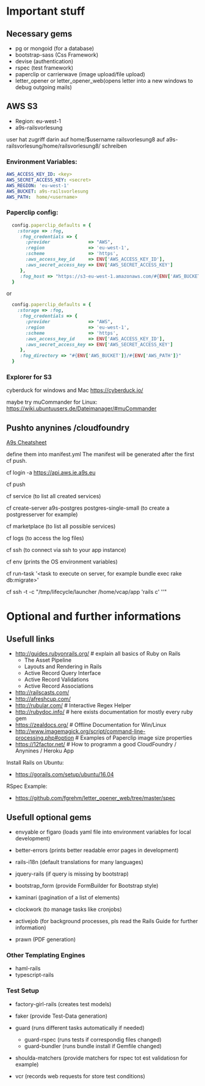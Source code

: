 # Important stuff
 
## Necessary gems

* pg or mongoid (for a database)
* bootstrap-sass (Css Framework)
* devise  (authentication)
* rspec   (test framework)
* paperclip or carrierwave (image upload/file upload)
* letter_opener or letter_opener_web(opens letter into a new windows to debug outgoing mails)

## AWS S3 
* Region: eu-west-1
* a9s-railsvorlesung

user hat zugriff darin auf home/$username
railsvorlesung8 auf a9s-railsvorlesung/home/railsvorlesung8/ schreiben

### Environment Variables:

```yaml
AWS_ACCESS_KEY_ID: <key>
AWS_SECRET_ACCESS_KEY: <secret>
AWS_REGION: 'eu-west-1'
AWS_BUCKET: a9s-railsvorlesung
AWS_PATH:  home/<username>
```

### Paperclip config:

```ruby
  config.paperclip_defaults = {
    :storage => :fog,
     :fog_credentials => {
       :provider              => "AWS",
       :region                => 'eu-west-1',
       :scheme                => 'https',
       :aws_access_key_id     => ENV['AWS_ACCESS_KEY_ID'],
       :aws_secret_access_key => ENV['AWS_SECRET_ACCESS_KEY']
     },
     :fog_host => "https://s3-eu-west-1.amazonaws.com/#{ENV['AWS_BUCKET']}/#{ENV['AWS_PATH']}"
  }
```

or

```ruby
  config.paperclip_defaults = {
    :storage => :fog,
     :fog_credentials => {
       :provider              => "AWS",
       :region                => 'eu-west-1',
       :scheme                => 'https',
       :aws_access_key_id     => ENV['AWS_ACCESS_KEY_ID'],
       :aws_secret_access_key => ENV['AWS_SECRET_ACCESS_KEY']
     },
     :fog_directory => "#{ENV['AWS_BUCKET']}/#{ENV['AWS_PATH']}"
  }

```


### Explorer for S3

cyberduck for windows and Mac
https://cyberduck.io/

maybe try muCommander for Linux:
https://wiki.ubuntuusers.de/Dateimanager/#muCommander


## Pushto anynines /cloudfoundry

[A9s Cheatsheet](
https://blog.anynines.com/cloud-foundry-command-line-cheat-sheetutm_sourcecf-summitutm_mediumprintutm_campaigncf-summit-cheat-sheet/)

define them into manifest.yml
The manifest will be generated after the first cf push.

cf login -a https://api.aws.ie.a9s.eu

cf push <appname>

cf service (to list all created services)

cf create-server a9s-postgres postgres-single-small <databasename> (to create a postgresserver for example)

cf marketplace (to list all possible services)

cf logs <appname> (to access the log files)

cf ssh <appname> (to connect via ssh to your app instance)

cf env <appname> (prints the OS environment variables)

cf run-task <appname> '<task to execute on server, for example bundle exec rake db:migrate>'

cf ssh <appname> -t -c "/tmp/lifecycle/launcher /home/vcap/app 'rails c' ''"

# Optional and further informations

## Usefull links

* http://guides.rubyonrails.org/   # explain all basics of Ruby on Rails
  * The Asset Pipeline
  * Layouts and Rendering in Rails
  * Active Record Query Interface
  * Active Record Validations
  * Active Record Associations
* http://railscasts.com/
* http://afreshcup.com/
* http://rubular.com/              # Interactive Regex Helper
* http://rubydoc.info/             # here exists documentation for mostly every ruby gem
* https://zealdocs.org/            # Offline Documentation for Win/Linux
* http://www.imagemagick.org/script/command-line-processing.php#option  # Examples of Paperclip image size properties
* https://12factor.net/            # How to programm a good CloudFoundry / Anynines / Heroku  App

Install Rails on Ubuntu:
* https://gorails.com/setup/ubuntu/16.04

RSpec Example: 

* https://github.com/fgrehm/letter_opener_web/tree/master/spec

## Usefull optional gems

* envyable or figaro (loads yaml file into environment variables for local development)
* better-errors (prints better readable error pages in development)
* rails-i18n (default translations for many languages)
* jquery-rails (if query is missing by bootstrap)

* bootstrap_form (provide FormBuilder for Bootstrap style)
* kaminari (pagination of a list of elements)
* clockwork (to manage tasks like cronjobs)
* activejob (for background processes, pls read the Rails Guide for further information)

* prawn (PDF generation)



### Other Templating Engines

* haml-rails
* typescript-rails

### Test Setup

* factory-girl-rails (creates test models)
* faker (provide Test-Data generation)
* guard (runs different tasks automatically if needed)
  * guard-rspec (runs tests if correspondig files changed)
  * guard-bundler (runs bundle install if Gemfile changed)

* shoulda-matchers (provide matchers for rspec tot est validatiosn for example)
* vcr (records web requests for store test conditions)

  


